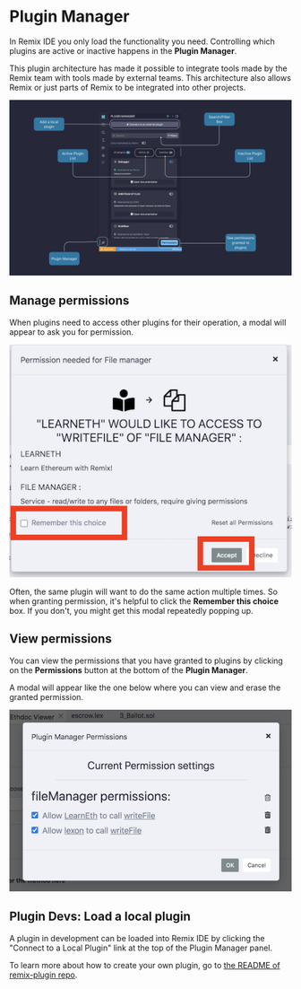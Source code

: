 # Plugin Manager

In Remix IDE you only load the functionality you need. Controlling which plugins are active or inactive happens in the **Plugin Manager**.

This plugin architecture has made it possible to integrate tools made by the Remix team with tools made by external teams. This architecture also allows Remix or just parts of Remix to be integrated into other projects.

![Remix Plugin Manager page.](images/plugin-manager/a-plugin-man-overview.png)

## Manage permissions

When plugins need to access other plugins for their operation, a modal will appear to ask you for permission.

![Remix permission modal](images/a-permission-modal.png)

Often, the same plugin will want to do the same action multiple times. So when granting permission, it's helpful to click the **Remember this choice** box. If you don't, you might get this modal repeatedly popping up.

## View permissions

You can view the permissions that you have granted to plugins by clicking on the **Permissions** button at the bottom of the **Plugin Manager**.

A modal will appear like the one below where you can view and erase the granted permission.

![](images/a-plugin-manager-modal.png)

## Plugin Devs: Load a local plugin

A plugin in development can be loaded into Remix IDE by clicking the "Connect to a Local Plugin" link at the top of the Plugin Manager panel.

To learn more about how to create your own plugin, go to
[the README of remix-plugin repo](https://github.com/ethereum/remix-plugin).
